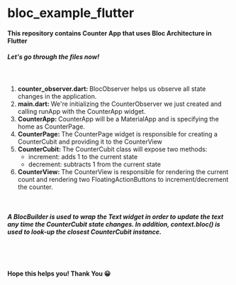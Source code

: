 # bloc_example_flutter

<h4>This repository contains Counter App that uses Bloc Architecture in Flutter</h4>
<h5>Let's go through the files now!</h5>
<br>
<ol>
  <li><b>counter_observer.dart: </b>BlocObserver helps us observe all state changes in the application.</li>
  <li><b>main.dart: </b>We're initializing the CounterObserver we just created and calling runApp with the CounterApp widget.</li>
  <li><b>CounterApp: </b>CounterApp will be a MaterialApp and is specifying the home as CounterPage.</li>
  <li><b>CounterPage: </b>The CounterPage widget is responsible for creating a CounterCubit and providing it to the CounterView</li>
  <li><b>CounterCubit: </b>The CounterCubit class will expose two methods:
    <ul>
      <li>increment: adds 1 to the current state</li>
      <li>decrement: subtracts 1 from the current state</li>
    </ul>
  </li>
  <li><b>CounterView: </b>The CounterView is responsible for rendering the current count and rendering two FloatingActionButtons to increment/decrement the counter.</li>
</ol>
<br>
<h5>A BlocBuilder is used to wrap the Text widget in order to update the text any time the CounterCubit state changes. In addition, context.bloc<CounterCubit>() is used to look-up the closest CounterCubit instance.</h5>
<br><br>
<h4>Hope this helps you! Thank You 😀</h4>
  
